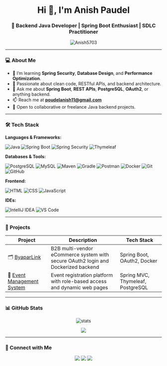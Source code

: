 <h1 align="center">Hi 👋, I'm Anish Paudel</h1>
<h3 align="center">🚀 Backend Java Developer | Spring Boot Enthusiast | SDLC Practitioner</h3>

<p align="center">
  <img src="https://komarev.com/ghpvc/?username=Anish5703&label=Profile%20views&color=0e75b6&style=flat" alt="Anish5703" />
</p>

---

### 💻 About Me

- 🌱 I’m learning **Spring Security**, **Database Design**, and **Performance Optimization**.
- 🧠 Passionate about clean code, RESTful APIs, and backend architecture.
- 💬 Ask me about **Spring Boot**, **REST APIs**, **PostgreSQL**, **OAuth2**, or anything backend.
- 📫 Reach me at **poudelanish11@gmail.com**
- 🧳 Open to collaborative or freelance Java backend projects.

---

### 🛠️ Tech Stack

**Languages & Frameworks:**

![Java](https://img.shields.io/badge/Java-ED8B00?style=for-the-badge&logo=openjdk&logoColor=white)
![Spring Boot](https://img.shields.io/badge/Spring%20Boot-6DB33F?style=for-the-badge&logo=spring-boot&logoColor=white)
![Spring Security](https://img.shields.io/badge/Spring%20Security-6DB33F?style=for-the-badge&logo=spring-security&logoColor=white)
![Thymeleaf](https://img.shields.io/badge/Thymeleaf-005F0F?style=for-the-badge&logo=thymeleaf&logoColor=white)

**Databases & Tools:**

![PostgreSQL](https://img.shields.io/badge/PostgreSQL-4169E1?style=for-the-badge&logo=postgresql&logoColor=white)
![MySQL](https://img.shields.io/badge/MySQL-00758F?style=for-the-badge&logo=mysql&logoColor=white)
![Maven](https://img.shields.io/badge/Maven-C71A36?style=for-the-badge&logo=apache-maven&logoColor=white)
![Gradle](https://img.shields.io/badge/Gradle-02303A?style=for-the-badge&logo=gradle&logoColor=white)
![Postman](https://img.shields.io/badge/Postman-FF6C37?style=for-the-badge&logo=postman&logoColor=white)
![Docker](https://img.shields.io/badge/Docker-2496ED?style=for-the-badge&logo=docker&logoColor=white)
![Git](https://img.shields.io/badge/Git-F05032?style=for-the-badge&logo=git&logoColor=white)
![GitHub](https://img.shields.io/badge/GitHub-181717?style=for-the-badge&logo=github&logoColor=white)

**Frontend:**

![HTML](https://img.shields.io/badge/HTML-E34F26?style=for-the-badge&logo=html5&logoColor=white)
![CSS](https://img.shields.io/badge/CSS-1572B6?style=for-the-badge&logo=css3&logoColor=white)
![JavaScript](https://img.shields.io/badge/JavaScript-F7DF1E?style=for-the-badge&logo=javascript&logoColor=black)

**IDEs:**

![IntelliJ IDEA](https://img.shields.io/badge/IntelliJ-000000?style=for-the-badge&logo=intellij-idea&logoColor=white)
![VS Code](https://img.shields.io/badge/VSCode-007ACC?style=for-the-badge&logo=visual-studio-code&logoColor=white)

---

### 🔧 Projects

| Project                | Description                                                             | Tech Stack |
|------------------------|-------------------------------------------------------------------------|------------|
| 🗂 [ByaparLink](https://github.com/Anish5703/ByaparLink.git) | B2B multi-vendor eCommerce system with secure OAuth2 login and Dockerized backend | Spring Boot, OAuth2, Docker |
| 📅 [Event Management System](https://github.com/Anish5703/Event-Management-System.git) | Event registration platform with role-based access and dynamic web pages | Spring MVC, Thymeleaf, PostgreSQL |

---

### 📊 GitHub Stats

<p align="center">
  <img src="https://github-readme-stats.vercel.app/api?username=Anish5703&show_icons=true&theme=radical" alt="stats" />
</p>

<p align="center">
  <img src="https://github-readme-streak-stats.herokuapp.com/?user=Anish5703&theme=radical" />
</p>

---

### 🔗 Connect with Me

<p align="center">
  <a href="mailto:poudelanish11@gmail.com"><img src="https://img.shields.io/badge/email-D14836?style=for-the-badge&logo=gmail&logoColor=white"/></a>
  <a href="https://linkedin.com/in/anish-paudel-880942312"><img src="https://img.shields.io/badge/linkedin-0A66C2?style=for-the-badge&logo=linkedin&logoColor=white"/></a>
  <a href="https://github.com/Anish5703"><img src="https://img.shields.io/badge/github-171515?style=for-the-badge&logo=github&logoColor=white"/></a>
</p>
